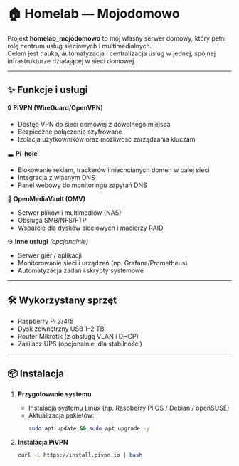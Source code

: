 # 🏠 Homelab — Mojodomowo

Projekt **homelab_mojodomowo** to mój własny serwer domowy, który pełni rolę centrum usług sieciowych i multimedialnych.  
Celem jest nauka, automatyzacja i centralizacja usług w jednej, spójnej infrastrukturze działającej w sieci domowej.

---

## ✨ Funkcje i usługi

🔒 **PiVPN (WireGuard/OpenVPN)**  
- Dostęp VPN do sieci domowej z dowolnego miejsca  
- Bezpieczne połączenie szyfrowane  
- Izolacja użytkowników oraz możliwość zarządzania kluczami  

🕳️ **Pi-hole**  
- Blokowanie reklam, trackerów i niechcianych domen w całej sieci  
- Integracja z własnym DNS  
- Panel webowy do monitoringu zapytań DNS  

💾 **OpenMediaVault (OMV)**  
- Serwer plików i multimediów (NAS)  
- Obsługa SMB/NFS/FTP  
- Wsparcie dla dysków sieciowych i macierzy RAID  

⚙️ **Inne usługi** *(opcjonalnie)*  
- Serwer gier / aplikacji  
- Monitorowanie sieci i urządzeń (np. Grafana/Prometheus)  
- Automatyzacja zadań i skrypty systemowe  

---

## 🛠️ Wykorzystany sprzęt

- Raspberry Pi 3/4/5  
- Dysk zewnętrzny USB 1–2 TB  
- Router Mikrotik (z obsługą VLAN i DHCP)  
- Zasilacz UPS (opcjonalnie, dla stabilności)  

---

## 📦 Instalacja

1. **Przygotowanie systemu**
   - Instalacja systemu Linux (np. Raspberry Pi OS / Debian / openSUSE)  
   - Aktualizacja pakietów:
     ```bash
     sudo apt update && sudo apt upgrade -y
     ```

2. **Instalacja PiVPN**
   ```bash
   curl -L https://install.pivpn.io | bash
